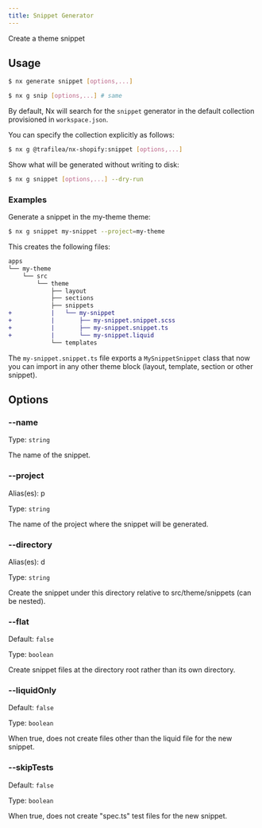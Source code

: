 ```yaml
---
title: Snippet Generator
---
```


Create a theme snippet

## Usage

```bash
$ nx generate snippet [options,...]
```

```bash
$ nx g snip [options,...] # same
```

By default, Nx will search for the `snippet` generator in the default collection provisioned in `workspace.json`.

You can specify the collection explicitly as follows:

```bash
$ nx g @trafilea/nx-shopify:snippet [options,...]
```

Show what will be generated without writing to disk:

```bash
$ nx g snippet [options,...] --dry-run
```

### Examples

Generate a snippet in the my-theme theme:

```bash
$ nx g snippet my-snippet --project=my-theme
```

This creates the following files:

```diff
apps
└── my-theme
    └── src
        └── theme
            ├── layout
            ├── sections
            ├── snippets
+           |   └── my-snippet
+           |       ├── my-snippet.snippet.scss
+           |       ├── my-snippet.snippet.ts
+           |       └── my-snippet.liquid
            └── templates
```

The `my-snippet.snippet.ts` file exports a `MySnippetSnippet` class that now you can import in any other theme block (layout, template, section or other snippet).

## Options

### --name

Type: `string`

The name of the snippet.

### --project

Alias(es): p

Type: `string`

The name of the project where the snippet will be generated.

### --directory

Alias(es): d

Type: `string`

Create the snippet under this directory relative to src/theme/snippets (can be nested).

### --flat

Default: `false`

Type: `boolean`

Create snippet files at the directory root rather than its own directory.

### --liquidOnly

Default: `false`

Type: `boolean`

When true, does not create files other than the liquid file for the new snippet.

### --skipTests

Default: `false`

Type: `boolean`

When true, does not create \"spec.ts\" test files for the new snippet.
